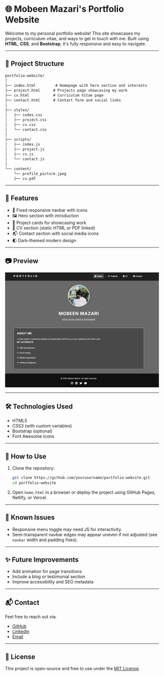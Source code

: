 # 🌐 Mobeen Mazari's Portfolio Website

Welcome to my personal portfolio website! This site showcases my projects, curriculum vitae, and ways to get in touch with me. Built using **HTML**, **CSS**, and **Bootstrap**, it's fully responsive and easy to navigate.

---

## 📁 Project Structure

```
portfolio-website/
│
├── index.html         # Homepage with hero section and interests
├── project.html      # Projects page showcasing my work
├── cv.html           # Curriculum Vitae page
├── contact.html      # Contact form and social links
│
├── styles/
│   ├── index.css
│   ├── project.css
│   ├── cv.css
│   └── contact.css
│
├── scripts/
│   ├── index.js
│   ├── project.js
│   ├── cv.js
│   └── contact.js  
│
└── content/
    └── profile_picture.jpeg
    ├── cv.pdf       
```

---

## 🚀 Features

- 🧭 Fixed responsive navbar with icons
- 🖼️ Hero section with introduction
- 💼 Project cards for showcasing work
- 📄 CV section (static HTML or PDF linked)
- 📬 Contact section with social media icons
- 🌓 Dark-themed modern design

---

## 📷 Preview

![Portfolio Screenshot](Preview.png)

---

## 🛠️ Technologies Used

- HTML5
- CSS3 (with custom variables)
- Bootstrap (optional)
- Font Awesome Icons

---

## 📂 How to Use

1. Clone the repository:
   ```bash
   git clone https://github.com/yourusername/portfolio-website.git
   cd portfolio-website
   ```

2. Open `home.html` in a browser or deploy the project using GitHub Pages, Netlify, or Vercel.

---

## 🐛 Known Issues

- Responsive menu toggle may need JS for interactivity.
- Semi-transparent navbar edges may appear uneven if not adjusted (see `navbar` width and padding fixes).

---

## ✨ Future Improvements

- Add animation for page transitions
- Include a blog or testimonial section
- Improve accessibility and SEO metadata

---

## 📬 Contact

Feel free to reach out via:

- [GitHub](https://github.com/yourusername)
- [LinkedIn](https://linkedin.com/in/yourusername)
- [Email](mailto:your.email@example.com)

---

## 📝 License

This project is open-source and free to use under the [MIT License](LICENSE).
